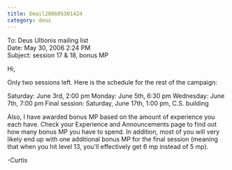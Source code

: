 ```yaml
---
title: Email200605301424
category: deus
---
```

To: Deus Ultionis mailing list
<br>Date: May 30, 2006 2:24 PM
<br>Subject: session 17 &amp; 18, bonus MP

Hi,

Only two sessions left. Here is the schedule for the rest of the campaign:

Saturday: June 3rd, 2:00 pm
Monday: June 5th, 6:30 pm
Wednesday: June 7th, 7:00 pm
Final session: Saturday, June 17th, 1:00 pm, C.S. building

Also, I have awarded bonus MP based on the amount of experience you each have. Check your Experience and Announcements page to find out how many bonus MP you have to spend. In addition, most of you will very likely end up with one additional bonus MP for the final session (meaning that when you hit level 13, you'll effectively get 6 mp instead of 5 mp).

-Curtis
